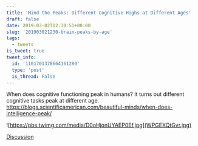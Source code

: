 ```yaml
---
title: 'Mind the Peaks: Different Cognitive Highs at Different Ages'
draft: false
date: 2019-03-02T12:30:51+00:00
slug: '201903021230-brain-peaks-by-age'
tags:
  - tweets
is_tweet: true
tweet_info:
  id: '1101701378664161280'
  type: 'post'
  is_thread: False
---
```




When does cognitive functioning peak in humans? It turns out different cognitive tasks peak at different age. 
<https://blogs.scientificamerican.com/beautiful-minds/when-does-intelligence-peak/> 

![https://pbs.twimg.com/media/D0oHjonUYAEP0Ef.jpg](WPGEXQtGvr.jpg)

[Discussion](https://x.com/sytelus/status/1101701378664161280)
